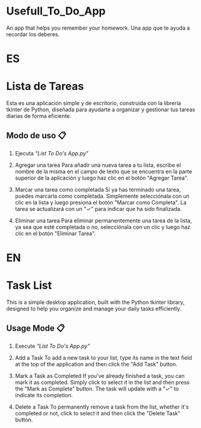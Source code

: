 # Usefull_To_Do_App
An app that helps you remember your homework. Una app que te ayuda a recordar los deberes.

# ES

# Lista de Tareas
Esta es una aplicación simple y de escritorio, construida con la librería tkinter de Python, diseñada para ayudarte a organizar y gestionar tus tareas diarias de forma eficiente.

## Modo de uso 📋

1. Ejecuta *"List To Do's App.py"*

2. Agregar una tarea
Para añadir una nueva tarea a tu lista, escribe el nombre de la misma en el campo de texto que se encuentra en la parte superior de la aplicación y luego haz clic en el botón "Agregar Tarea".

3. Marcar una tarea como completada
Si ya has terminado una tarea, puedes marcarla como completada. Simplemente selecciónala con un clic en la lista y luego presiona el botón "Marcar como Completa". La tarea se actualizará con un "✓" para indicar que ha sido finalizada.

4. Eliminar una tarea
Para eliminar permanentemente una tarea de la lista, ya sea que esté completada o no, selecciónala con un clic y luego haz clic en el botón "Eliminar Tarea".

# EN

# Task List
This is a simple desktop application, built with the Python tkinter library, designed to help you organize and manage your daily tasks efficiently.

## Usage Mode 📋

1. Execute *"List To Do's App.py"*

2. Add a Task
To add a new task to your list, type its name in the text field at the top of the application and then click the "Add Task" button.

3. Mark a Task as Completed
If you've already finished a task, you can mark it as completed. Simply click to select it in the list and then press the "Mark as Complete" button. The task will update with a "✓" to indicate its completion.

4. Delete a Task
To permanently remove a task from the list, whether it's completed or not, click to select it and then click the "Delete Task" button.
